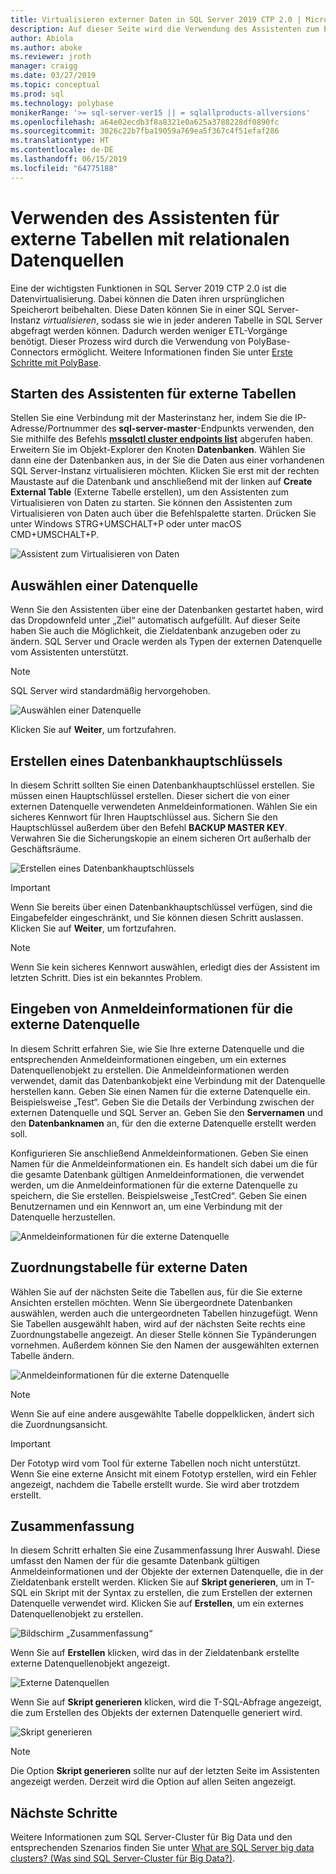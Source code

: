 ```yaml
---
title: Virtualisieren externer Daten in SQL Server 2019 CTP 2.0 | Microsoft-Dokumentation
description: Auf dieser Seite wird die Verwendung des Assistenten zum Erstellen externer Tabellen für relationale Datenquellen detailliert beschrieben.
author: Abiola
ms.author: aboke
ms.reviewer: jroth
manager: craigg
ms.date: 03/27/2019
ms.topic: conceptual
ms.prod: sql
ms.technology: polybase
monikerRange: '>= sql-server-ver15 || = sqlallproducts-allversions'
ms.openlocfilehash: a64e02ecdb3f8a8321e0a625a3788228df0890fc
ms.sourcegitcommit: 3026c22b7fba19059a769ea5f367c4f51efaf286
ms.translationtype: HT
ms.contentlocale: de-DE
ms.lasthandoff: 06/15/2019
ms.locfileid: "64775188"
---
```

# <a name="use-the-external-table-wizard-with-relational-data-sources"></a>Verwenden des Assistenten für externe Tabellen mit relationalen Datenquellen

Eine der wichtigsten Funktionen in SQL Server 2019 CTP 2.0 ist die Datenvirtualisierung. Dabei können die Daten ihren ursprünglichen Speicherort beibehalten. Diese Daten können Sie in einer SQL Server-Instanz *virtualisieren*, sodass sie wie in jeder anderen Tabelle in SQL Server abgefragt werden können. Dadurch werden weniger ETL-Vorgänge benötigt. Dieser Prozess wird durch die Verwendung von PolyBase-Connectors ermöglicht. Weitere Informationen finden Sie unter [Erste Schritte mit PolyBase](polybase-guide.md).

## <a name="start-the-external-table-wizard"></a>Starten des Assistenten für externe Tabellen

Stellen Sie eine Verbindung mit der Masterinstanz her, indem Sie die IP-Adresse/Portnummer des **sql-server-master**-Endpunkts verwenden, den Sie mithilfe des Befehls [**mssqlctl cluster endpoints list**](../../big-data-cluster/deployment-guidance.md#endpoints) abgerufen haben. Erweitern Sie im Objekt-Explorer den Knoten **Datenbanken**. Wählen Sie dann eine der Datenbanken aus, in der Sie die Daten aus einer vorhandenen SQL Server-Instanz virtualisieren möchten. Klicken Sie erst mit der rechten Maustaste auf die Datenbank und anschließend mit der linken auf **Create External Table** (Externe Tabelle erstellen), um den Assistenten zum Virtualisieren von Daten zu starten. Sie können den Assistenten zum Virtualisieren von Daten auch über die Befehlspalette starten. Drücken Sie unter Windows STRG+UMSCHALT+P oder unter macOS CMD+UMSCHALT+P.

![Assistent zum Virtualisieren von Daten](media/data-virtualization/virtualize-data-wizard.png)
## <a name="select-a-data-source"></a>Auswählen einer Datenquelle

Wenn Sie den Assistenten über eine der Datenbanken gestartet haben, wird das Dropdownfeld unter „Ziel“ automatisch aufgefüllt. Auf dieser Seite haben Sie auch die Möglichkeit, die Zieldatenbank anzugeben oder zu ändern. SQL Server und Oracle werden als Typen der externen Datenquelle vom Assistenten unterstützt.

> [!NOTE]
>SQL Server wird standardmäßig hervorgehoben.


![Auswählen einer Datenquelle](media/data-virtualization/select-data-source.png)

Klicken Sie auf **Weiter**, um fortzufahren.

## <a name="create-a-database-master-key"></a>Erstellen eines Datenbankhauptschlüssels

In diesem Schritt sollten Sie einen Datenbankhauptschlüssel erstellen. Sie müssen einen Hauptschlüssel erstellen. Dieser sichert die von einer externen Datenquelle verwendeten Anmeldeinformationen. Wählen Sie ein sicheres Kennwort für Ihren Hauptschlüssel aus. Sichern Sie den Hauptschlüssel außerdem über den Befehl **BACKUP MASTER KEY**. Verwahren Sie die Sicherungskopie an einem sicheren Ort außerhalb der Geschäftsräume.

![Erstellen eines Datenbankhauptschlüssels](media/data-virtualization/virtualize-data-master-key.png)

> [!IMPORTANT]
> Wenn Sie bereits über einen Datenbankhauptschlüssel verfügen, sind die Eingabefelder eingeschränkt, und Sie können diesen Schritt auslassen. Klicken Sie auf **Weiter**, um fortzufahren.

> [!NOTE]
> Wenn Sie kein sicheres Kennwort auswählen, erledigt dies der Assistent im letzten Schritt. Dies ist ein bekanntes Problem.

## <a name="enter-external-data-source-credentials"></a>Eingeben von Anmeldeinformationen für die externe Datenquelle

In diesem Schritt erfahren Sie, wie Sie Ihre externe Datenquelle und die entsprechenden Anmeldeinformationen eingeben, um ein externes Datenquellenobjekt zu erstellen. Die Anmeldeinformationen werden verwendet, damit das Datenbankobjekt eine Verbindung mit der Datenquelle herstellen kann. Geben Sie einen Namen für die externe Datenquelle ein. Beispielsweise „Test“. Geben Sie die Details der Verbindung zwischen der externen Datenquelle und SQL Server an. Geben Sie den **Servernamen** und den **Datenbanknamen** an, für den die externe Datenquelle erstellt werden soll.

Konfigurieren Sie anschließend Anmeldeinformationen. Geben Sie einen Namen für die Anmeldeinformationen ein. Es handelt sich dabei um die für die gesamte Datenbank gültigen Anmeldeinformationen, die verwendet werden, um die Anmeldeinformationen für die externe Datenquelle zu speichern, die Sie erstellen. Beispielsweise „TestCred“. Geben Sie einen Benutzernamen und ein Kennwort an, um eine Verbindung mit der Datenquelle herzustellen.

![Anmeldeinformationen für die externe Datenquelle](media/data-virtualization/data-source-credentials.png)

## <a name="external-data-table-mapping"></a>Zuordnungstabelle für externe Daten

Wählen Sie auf der nächsten Seite die Tabellen aus, für die Sie externe Ansichten erstellen möchten. Wenn Sie übergeordnete Datenbanken auswählen, werden auch die untergeordneten Tabellen hinzugefügt. Wenn Sie Tabellen ausgewählt haben, wird auf der nächsten Seite rechts eine Zuordnungstabelle angezeigt. An dieser Stelle können Sie Typänderungen vornehmen. Außerdem können Sie den Namen der ausgewählten externen Tabelle ändern.

![Anmeldeinformationen für die externe Datenquelle](media/data-virtualization/data-table-mapping.png)

> [!NOTE]
>Wenn Sie auf eine andere ausgewählte Tabelle doppelklicken, ändert sich die Zuordnungsansicht.

> [!IMPORTANT]
>Der Fototyp wird vom Tool für externe Tabellen noch nicht unterstützt. Wenn Sie eine externe Ansicht mit einem Fototyp erstellen, wird ein Fehler angezeigt, nachdem die Tabelle erstellt wurde. Sie wird aber trotzdem erstellt.

## <a name="summary"></a>Zusammenfassung

In diesem Schritt erhalten Sie eine Zusammenfassung Ihrer Auswahl. Diese umfasst den Namen der für die gesamte Datenbank gültigen Anmeldeinformationen und der Objekte der externen Datenquelle, die in der Zieldatenbank erstellt werden. Klicken Sie auf **Skript generieren**, um in T-SQL ein Skript mit der Syntax zu erstellen, die zum Erstellen der externen Datenquelle verwendet wird. Klicken Sie auf **Erstellen**, um ein externes Datenquellenobjekt zu erstellen.

![Bildschirm „Zusammenfassung“](media/data-virtualization/virtualize-data-summary.png)

Wenn Sie auf **Erstellen** klicken, wird das in der Zieldatenbank erstellte externe Datenquellenobjekt angezeigt.

![Externe Datenquellen](media/data-virtualization/external-data-sources.png)

Wenn Sie auf **Skript generieren** klicken, wird die T-SQL-Abfrage angezeigt, die zum Erstellen des Objekts der externen Datenquelle generiert wird.

![Skript generieren](media/data-virtualization/generated-script.png)

> [!NOTE]
> Die Option **Skript generieren** sollte nur auf der letzten Seite im Assistenten angezeigt werden. Derzeit wird die Option auf allen Seiten angezeigt.

## <a name="next-steps"></a>Nächste Schritte

Weitere Informationen zum SQL Server-Cluster für Big Data und den entsprechenden Szenarios finden Sie unter [What are SQL Server big data clusters? (Was sind SQL Server-Cluster für Big Data?)](../../big-data-cluster/big-data-cluster-overview.md).
